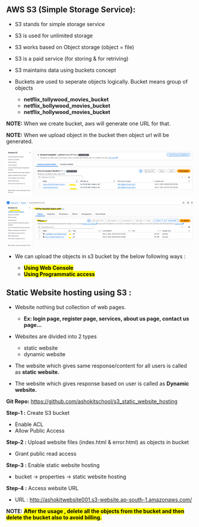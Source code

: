 ## AWS S3 (Simple Storage Service):

* S3 stands for simple storage service

* S3 is used for unlimited storage

* S3 works based on Object storage (object = file)

* S3 is a paid service (for storing & for retriving)

* S3 maintains data using buckets concept

* Buckets are used to seperate objects logically.
  Bucket means group of objects
  
    * __netflix_tollywood_movies_bucket__
	 * __netflix_bollywood_movies_bucket__
	 * __netflix_hollywood_movies_bucket__

__NOTE:__ When we create bucket, aws will generate one URL for that.

__NOTE:__ When we upload object in the bucket then object url will be generated.

![alt text](image.png)

![alt text](image-1.png)

* We can upload the objects in s3 bucket by the below following ways :

   * __<mark>Using Web Console__
   * __<mark>Using Programmatic access__ 

## Static Website hosting using S3 :

* Website nothing but collection of web pages.
   * __Ex: login page, register page, services, about us page, contact us page...__

* Websites are divided into 2 types
  
  * static website
  * dynamic website

* The website which gives same response/content for all users is called as __static website.__	

* The website which gives response based on user is called as __Dynamic website.__ 

__Git Repo:__ https://github.com/ashokitschool/s3_static_website_hosting


__Step-1 :__ Create S3 bucket

  * Enable ACL
  * Allow Public Access

__Step-2 :__ Upload website files (index.html & error.html) as objects in bucket

 * Grant public read access

__Step-3 :__ Enable static website hosting

 * bucket -> properties -> static website hosting

__Step-4 :__ Access website URL			

  * URL : http://ashokitwebsite001.s3-website.ap-south-1.amazonaws.com/  

__NOTE:__ <mark> __After the usage , delete all the objects from the bucket and then delete the bucket also to avoid billing.__